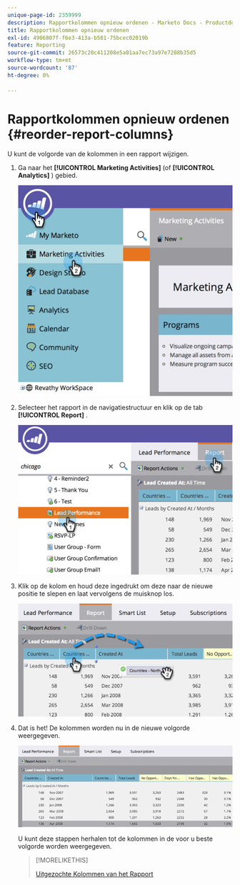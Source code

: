 ```yaml
---
unique-page-id: 2359999
description: Rapportkolommen opnieuw ordenen - Marketo Docs - Productdocumentatie
title: Rapportkolommen opnieuw ordenen
exl-id: 4906807f-f6e3-413a-b581-75bcec02019b
feature: Reporting
source-git-commit: 26573c20c411208e5a01aa7ec73a97e7208b35d5
workflow-type: tm+mt
source-wordcount: '87'
ht-degree: 0%

---
```


# Rapportkolommen opnieuw ordenen {#reorder-report-columns}

U kunt de volgorde van de kolommen in een rapport wijzigen.

1. Ga naar het **[!UICONTROL Marketing Activities]** (of **[!UICONTROL Analytics]** ) gebied.

   ![](assets/image2014-9-16-10-3a50-3a27.png)

1. Selecteer het rapport in de navigatiestructuur en klik op de tab **[!UICONTROL Report]** .

   ![](assets/image2014-9-16-10-3a50-3a31.png)

1. Klik op de kolom en houd deze ingedrukt om deze naar de nieuwe positie te slepen en laat vervolgens de muisknop los.

   ![](assets/image2014-9-16-10-3a50-3a34.png)

1. Dat is het! De kolommen worden nu in de nieuwe volgorde weergegeven.

   ![](assets/image2014-9-16-10-3a50-3a37.png)

   U kunt deze stappen herhalen tot de kolommen in de voor u beste volgorde worden weergegeven.

   >[!MORELIKETHIS]
   >
   >[ Uitgezochte Kolommen van het Rapport ](/help/marketo/product-docs/reporting/basic-reporting/editing-reports/select-report-columns.md)
